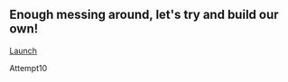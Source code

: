 
<h2>Enough messing around, let's try and build our own!</h2>

<a href="TestClass.jnlp">Launch</a>

Attempt10

